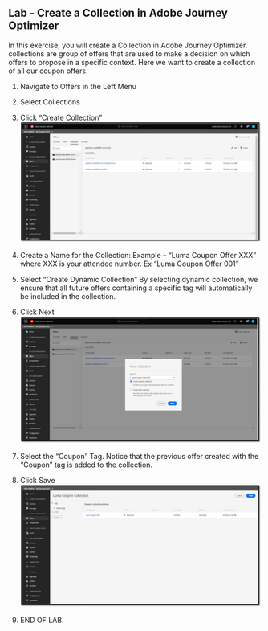 ## Lab - Create a Collection in Adobe Journey Optimizer

In this exercise, you will create a Collection in Adobe Journey Optimizer.
collections are group of offers that are used to make a decision on which offers to propose in a specific context. 
Here we want to create a collection of all our coupon offers.  

1.  Navigate to Offers in the Left Menu
2.  Select Collections
3.  Click “Create Collection”
![Collection](https://github.com/adobe-dss-aep/ajo-handson-labs/blob/e78540bf14699c2fc98ab7eba157d8216335ee2b/0.%20Images/Collection_1.png)

4.  Create a Name for the Collection:  Example – “Luma Coupon Offer XXX” where XXX is your attendee number. Ex “Luma Coupon Offer 001”

5.  Select “Create Dynamic Collection”
By selecting dynamic collection, we ensure that all future offers containing a specific tag will automatically be included in the collection. 

6.  Click Next
![Collection](https://github.com/adobe-dss-aep/ajo-handson-labs/blob/e78540bf14699c2fc98ab7eba157d8216335ee2b/0.%20Images/Collection_2.png)

7.  Select the “Coupon” Tag.  Notice that the previous offer created with the “Coupon” tag is added to the collection.
8.  Click Save
![Collection](https://github.com/adobe-dss-aep/ajo-handson-labs/blob/e78540bf14699c2fc98ab7eba157d8216335ee2b/0.%20Images/Collection_3.png)

9.  END OF LAB.
